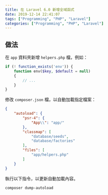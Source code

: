 ```yaml
---
title: 在 Laravel 6.0 新增全域函式
date: 2019-12-14 22:41:07
tags: ["Programming", "PHP", "Laravel"]
categories: ["Programming", "PHP", "Laravel"]
---
```


## 做法

在 `app` 資料夾新增 `helpers.php` 檔，例如：

```php
if (! function_exists('env')) {
    function env($key, $default = null)
    {
        // ...
    }
}
```

修改 `composer.json` 檔，以自動加載指定檔案：

```json
{
    "autoload": {
        "psr-4": {
            "App\\": "app/"
        },
        "classmap": [
            "database/seeds",
            "database/factories"
        ],
        "files": [
            "app/helpers.php"
        ]
    }
}
```

執行以下指令，以更新自動加載內容。

```bash
composer dump-autoload
```
